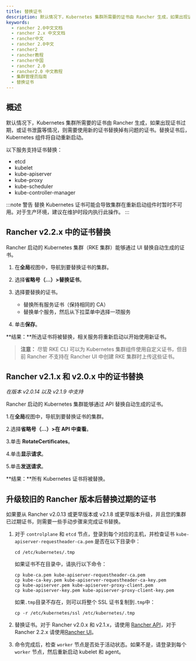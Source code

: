 ```yaml
---
title: 替换证书
description: 默认情况下，Kubernetes 集群所需要的证书由 Rancher 生成，如果出现证书过期，或证书泄露等情况，则需要使用新的证书替换掉有问题的证书。替换证书后，Kubernetes 组件将自动重新启动。
keywords:
  - rancher 2.0中文文档
  - rancher 2.x 中文文档
  - rancher中文
  - rancher 2.0中文
  - rancher2
  - rancher教程
  - rancher中国
  - rancher 2.0
  - rancher2.0 中文教程
  - 集群管理员指南
  - 替换证书
---
```


## 概述

默认情况下，Kubernetes 集群所需要的证书由 Rancher 生成，如果出现证书过期，或证书泄露等情况，则需要使用新的证书替换掉有问题的证书。替换证书后，Kubernetes 组件将自动重新启动。

以下服务支持证书替换：

- etcd
- kubelet
- kube-apiserver
- kube-proxy
- kube-scheduler
- kube-controller-manager

:::note 警告
替换 Kubernetes 证书可能会导致集群在重新启动组件时暂时不可用。对于生产环境，建议在维护时段内执行此操作。
:::

## Rancher v2.2.x 中的证书替换

Rancher 启动的 Kubernetes 集群（RKE 集群）能够通过 UI 替换自动生成的证书。

1. 在**全局**视图中，导航到要替换证书的集群。

2. 选择**省略号（...）>替换证书**。

3. 选择要替换的证书。

   - 替换所有服务证书（保持相同的 CA）
   - 替换单个服务，然后从下拉菜单中选择一项服务

4. 单击**保存**。

**结果：**所选证书将被替换，相关服务将重新启动以开始使用新证书。

> **注意：** 尽管 RKE CLI 可以为 Kubernetes 集群组件使用自定义证书，但目前 Rancher 不支持在 Rancher UI 中创建 RKE 集群时上传这些证书。

## Rancher v2.1.x 和 v2.0.x 中的证书替换

_在版本 v2.0.14 以及 v2.1.9 中支持_

Rancher 启动的 Kubernetes 集群能够通过 API 替换自动生成的证书。

1.在**全局**视图中，导航到要替换证书的集群。

2.选择**省略号（...）>在 API 中查看**。

3.单击 **RotateCertificates**。

4.单击**显示请求**。

5.单击**发送请求**。

**结果：**所有 Kubernetes 证书将被替换。

## 升级较旧的 Rancher 版本后替换过期的证书

如果要从 Rancher v2.0.13 或更早版本或 v2.1.8 或更早版本升级，并且您的集群已过期证书，则需要一些手动步骤来完成证书替换。

1. 对于 `controlplane` 和 `etcd` 节点，登录到每个对应的主机，并检查证书 `kube-apiserver-requestheader-ca.pem` 是否在以下目录中：

   ```
   cd /etc/kubernetes/.tmp
   ```

   如果证书不在目录中，请执行以下命令：

   ```
   cp kube-ca.pem kube-apiserver-requestheader-ca.pem
   cp kube-ca-key.pem kube-apiserver-requestheader-ca-key.pem
   cp kube-apiserver.pem kube-apiserver-proxy-client.pem
   cp kube-apiserver-key.pem kube-apiserver-proxy-client-key.pem
   ```

   如果`.tmp`目录不存在，则可以将整个 SSL 证书复制到`.tmp`中：

   ```
   cp -r /etc/kubernetes/ssl /etc/kubernetes/.tmp
   ```

1. 替换证书。对于 Rancher v2.0.x 和 v2.1.x，请使用 [Rancher API](#rancher-v21x-和-v20x-中的证书替换)，对于 Rancher 2.2.x 请使用[Rancher UI](#rancher-v22x-中的证书替换)。

1. 命令完成后，检查 `worker` 节点是否处于活动状态。如果不是，请登录到每个 `worker` 节点，然后重新启动 kubelet 和 agent。
